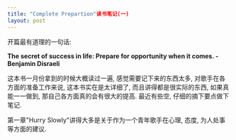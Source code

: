 ```yaml
---
title: "Complete Prepartion"读书笔记(一)
layout: post
---
```

开篇最有道理的一句话:

**The secret of success in life: Prepare for opportunity when it comes. - Benjamin Disraeli**

这本书一月份拿到的时候大概读过一遍, 感觉需要记下来的东西太多, 对歌手在各方面的准备工作来说, 这本书实在是太详细了, 而且讲得都是很实际的东西, 如果真能一一做到, 那自己各方面真的会有很大的提高. 最近有些空, 仔细的摘下要点做下笔记.

第一章"Hurry Slowly"讲得大多是关于作为一个青年歌手在心理, 态度, 为人处事等方面的建议. 


